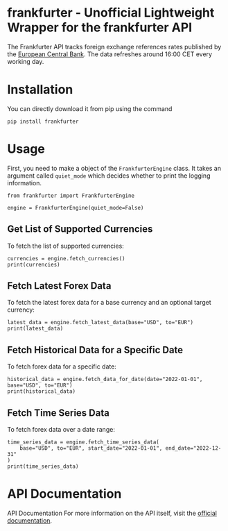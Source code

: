 # frankfurter - Unofficial Lightweight Wrapper for the frankfurter API


The Frankfurter API tracks foreign exchange references rates published by the [European Central Bank](https://www.ecb.europa.eu/stats/policy_and_exchange_rates/euro_reference_exchange_rates/html/index.en.html). The data refreshes around 16:00 CET every working day.


# Installation 

You can directly download it from pip using the command 

```
pip install frankfurter
```

# Usage

First, you need to make a object of the ```FrankfurterEngine``` class. It takes an argument called ```quiet_mode``` which decides whether to print the logging information. 

```
from frankfurter import FrankfurterEngine

engine = FrankfurterEngine(quiet_mode=False)
```

## Get List of Supported Currencies

To fetch the list of supported currencies:

```
currencies = engine.fetch_currencies()
print(currencies)
```

## Fetch Latest Forex Data

To fetch the latest forex data for a base currency and an optional target currency:

```
latest_data = engine.fetch_latest_data(base="USD", to="EUR")
print(latest_data)
```

## Fetch Historical Data for a Specific Date

To fetch forex data for a specific date:

```
historical_data = engine.fetch_data_for_date(date="2022-01-01", base="USD", to="EUR")
print(historical_data)
```

## Fetch Time Series Data

To fetch forex data over a date range:

```
time_series_data = engine.fetch_time_series_data(
    base="USD", to="EUR", start_date="2022-01-01", end_date="2022-12-31"
)
print(time_series_data)
```

# API Documentation

API Documentation
For more information on the API itself, visit the [official documentation](https://www.frankfurter.app/docs/).



